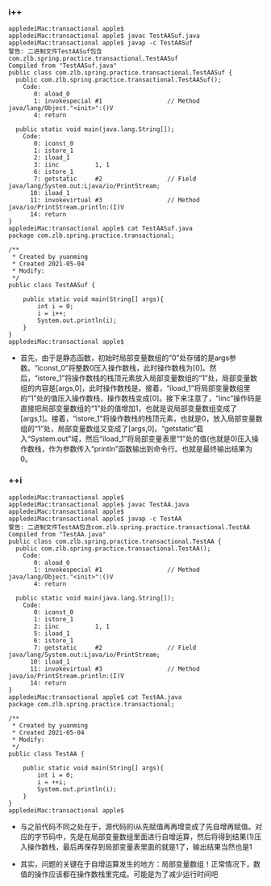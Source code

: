 
### i++
```
appledeiMac:transactional apple$ 
appledeiMac:transactional apple$ javac TestAASuf.java
appledeiMac:transactional apple$ javap -c TestAASuf
警告: 二进制文件TestAASuf包含com.zlb.spring.practice.transactional.TestAASuf
Compiled from "TestAASuf.java"
public class com.zlb.spring.practice.transactional.TestAASuf {
  public com.zlb.spring.practice.transactional.TestAASuf();
    Code:
       0: aload_0
       1: invokespecial #1                  // Method java/lang/Object."<init>":()V
       4: return

  public static void main(java.lang.String[]);
    Code:
       0: iconst_0
       1: istore_1
       2: iload_1
       3: iinc          1, 1
       6: istore_1
       7: getstatic     #2                  // Field java/lang/System.out:Ljava/io/PrintStream;
      10: iload_1
      11: invokevirtual #3                  // Method java/io/PrintStream.println:(I)V
      14: return
}
appledeiMac:transactional apple$ cat TestAASuf.java
package com.zlb.spring.practice.transactional;

/**
 * Created by yuanming
 * Created 2021-05-04
 * Modify:
 */
public class TestAASuf {

    public static void main(String[] args){
        int i = 0;
        i = i++;
        System.out.println(i);
    }
}
appledeiMac:transactional apple$ 

```
- 首先，由于是静态函数，初始时局部变量数组的“0”处存储的是args参数。“iconst_0”将整数0压入操作数栈，此时操作数栈为[0]。然后，“istore_1”将操作数栈的栈顶元素放入局部变量数组的“1”处，局部变量数组的内容是[args,0]，此时操作数栈是[](也就是空栈)。接着，“iload_1”将局部变量数组里的“1”处的值压入操作数栈，操作数栈变成[0]。接下来注意了，“iinc”操作码是直接把局部变量数组的“1”处的值增加1，也就是说局部变量数组变成了[args,1]。接着，“istore_1”将操作数栈的栈顶元素，也就是0，放入局部变量数组的“1”处，局部变量数组又变成了[args,0]。“getstatic”载入“System.out”域，然后“iload_1”将局部变量表里“1”处的值(也就是0)压入操作数栈，作为参数传入“println”函数输出到命令行。也就是最终输出结果为0。
  
### ++i
```
appledeiMac:transactional apple$ 
appledeiMac:transactional apple$ javac TestAA.java
appledeiMac:transactional apple$ 
appledeiMac:transactional apple$ javap -c TestAA
警告: 二进制文件TestAA包含com.zlb.spring.practice.transactional.TestAA
Compiled from "TestAA.java"
public class com.zlb.spring.practice.transactional.TestAA {
  public com.zlb.spring.practice.transactional.TestAA();
    Code:
       0: aload_0
       1: invokespecial #1                  // Method java/lang/Object."<init>":()V
       4: return

  public static void main(java.lang.String[]);
    Code:
       0: iconst_0
       1: istore_1
       2: iinc          1, 1
       5: iload_1
       6: istore_1
       7: getstatic     #2                  // Field java/lang/System.out:Ljava/io/PrintStream;
      10: iload_1
      11: invokevirtual #3                  // Method java/io/PrintStream.println:(I)V
      14: return
}
appledeiMac:transactional apple$ cat TestAA.java 
package com.zlb.spring.practice.transactional;

/**
 * Created by yuanming
 * Created 2021-05-04
 * Modify:
 */
public class TestAA {

    public static void main(String[] args){
        int i = 0;
        i = ++i;
        System.out.println(i);
    }
}
appledeiMac:transactional apple$ 

```
- 与之前代码不同之处在于，源代码的i从先赋值再再增变成了先自增再赋值。对应的字节码中，先是在局部变量数组里面进行自增运算，然后将得到结果(1)压入操作数栈，最后再保存到局部变量表里面的就是1了，输出结果当然也是1

- 其实，问题的关键在于自增运算发生的地方：局部变量数组！正常情况下，数值的操作应该都在操作数栈里完成。可能是为了减少运行时间吧